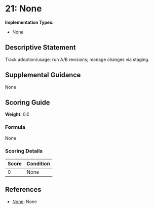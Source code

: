 # 21: None

**Implementation Types:**
- None

## Descriptive Statement

Track adoption/usage; run A/B revisions; manage changes via staging.

## Supplemental Guidance

None

## Scoring Guide

**Weight:** 0.0

### Formula

None

### Scoring Details

| Score | Condition |
| ----- | --------- |
| 0 | None |

## References

- [None](None): None

